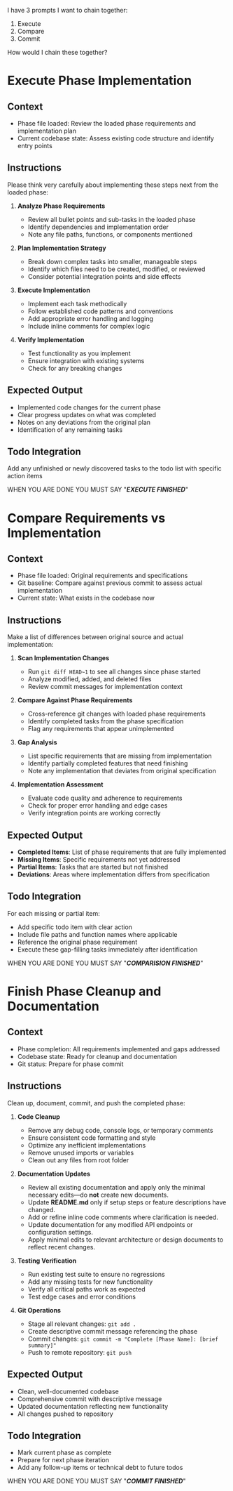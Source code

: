 I have 3 prompts I want to chain together:
1) Execute
2) Compare
3) Commit

How would I chain these together?




# Execute Phase Implementation

## Context
- Phase file loaded: Review the loaded phase requirements and implementation plan
- Current codebase state: Assess existing code structure and identify entry points

## Instructions
Please think very carefully about implementing these steps next from the loaded phase:

1. **Analyze Phase Requirements**
   - Review all bullet points and sub-tasks in the loaded phase
   - Identify dependencies and implementation order
   - Note any file paths, functions, or components mentioned

2. **Plan Implementation Strategy**
   - Break down complex tasks into smaller, manageable steps
   - Identify which files need to be created, modified, or reviewed
   - Consider potential integration points and side effects

3. **Execute Implementation**
   - Implement each task methodically
   - Follow established code patterns and conventions
   - Add appropriate error handling and logging
   - Include inline comments for complex logic

4. **Verify Implementation**
   - Test functionality as you implement
   - Ensure integration with existing systems
   - Check for any breaking changes

## Expected Output
- Implemented code changes for the current phase
- Clear progress updates on what was completed
- Notes on any deviations from the original plan
- Identification of any remaining tasks

## Todo Integration
Add any unfinished or newly discovered tasks to the todo list with specific action items

WHEN YOU ARE DONE YOU MUST SAY "***EXECUTE FINISHED***"






# Compare Requirements vs Implementation

## Context
- Phase file loaded: Original requirements and specifications
- Git baseline: Compare against previous commit to assess actual implementation
- Current state: What exists in the codebase now

## Instructions
Make a list of differences between original source and actual implementation:

1. **Scan Implementation Changes**
   - Run `git diff HEAD~1` to see all changes since phase started
   - Analyze modified, added, and deleted files
   - Review commit messages for implementation context

2. **Compare Against Phase Requirements**
   - Cross-reference git changes with loaded phase requirements
   - Identify completed tasks from the phase specification
   - Flag any requirements that appear unimplemented

3. **Gap Analysis**
   - List specific requirements that are missing from implementation
   - Identify partially completed features that need finishing
   - Note any implementation that deviates from original specification

4. **Implementation Assessment**
   - Evaluate code quality and adherence to requirements
   - Check for proper error handling and edge cases
   - Verify integration points are working correctly

## Expected Output
- **Completed Items**: List of phase requirements that are fully implemented
- **Missing Items**: Specific requirements not yet addressed
- **Partial Items**: Tasks that are started but not finished
- **Deviations**: Areas where implementation differs from specification

## Todo Integration
For each missing or partial item:
- Add specific todo item with clear action
- Include file paths and function names where applicable
- Reference the original phase requirement
- Execute these gap-filling tasks immediately after identification

WHEN YOU ARE DONE YOU MUST SAY "***COMPARISION FINISHED***"




# Finish Phase Cleanup and Documentation

## Context
- Phase completion: All requirements implemented and gaps addressed
- Codebase state: Ready for cleanup and documentation
- Git status: Prepare for phase commit

## Instructions
Clean up, document, commit, and push the completed phase:

1. **Code Cleanup**
   - Remove any debug code, console logs, or temporary comments
   - Ensure consistent code formatting and style
   - Optimize any inefficient implementations
   - Remove unused imports or variables
   - Clean out any files from root folder

2. **Documentation Updates**  
   - Review all existing documentation and apply only the minimal necessary edits—do **not** create new documents.  
   - Update **README.md** only if setup steps or feature descriptions have changed.  
   - Add or refine inline code comments where clarification is needed.  
   - Update documentation for any modified API endpoints or configuration settings.  
   - Apply minimal edits to relevant architecture or design documents to reflect recent changes.


3. **Testing Verification**
   - Run existing test suite to ensure no regressions
   - Add any missing tests for new functionality
   - Verify all critical paths work as expected
   - Test edge cases and error conditions

4. **Git Operations**
   - Stage all relevant changes: `git add .`
   - Create descriptive commit message referencing the phase
   - Commit changes: `git commit -m "Complete [Phase Name]: [brief summary]"`
   - Push to remote repository: `git push`

## Expected Output
- Clean, well-documented codebase
- Comprehensive commit with descriptive message
- Updated documentation reflecting new functionality
- All changes pushed to repository

## Todo Integration
- Mark current phase as complete
- Prepare for next phase iteration
- Add any follow-up items or technical debt to future todos

WHEN YOU ARE DONE YOU MUST SAY "***COMMIT FINISHED***"